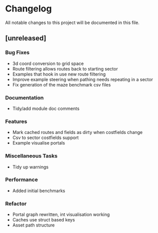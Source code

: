 # Changelog

All notable changes to this project will be documented in this file.

## [unreleased]

### Bug Fixes

- 3d coord conversion to grid space
- Route filtering allows routes back to starting sector
- Examples that hook in use new route filtering
- Improve example steering when pathing needs repeating in a sector
- Fix generation of the maze benchmark csv files

### Documentation

- Tidy/add module doc comments

### Features

- Mark cached routes and fields as dirty when costfields change
- Csv to sector costfields support
- Example visualise portals

### Miscellaneous Tasks

- Tidy up warnings

### Performance

- Added initial benchmarks

### Refactor

- Portal graph rewritten, int visualisation working
- Caches use struct based keys
- Asset path structure

<!-- generated by git-cliff -->
